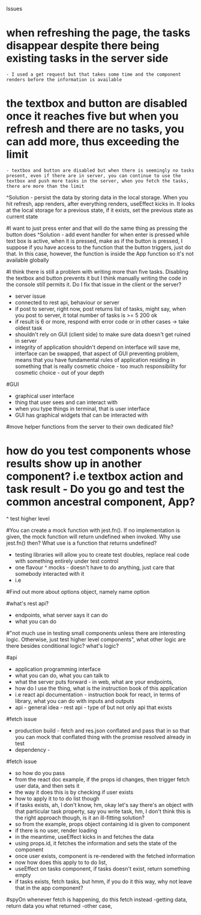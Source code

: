 Issues
# when refreshing the page, the tasks disappear despite there being existing tasks in the server side
    - I used a get request but that takes some time and the component renders before the information is available

# the textbox and button are disabled once it reaches five but when you refresh and there are no tasks, you can add more, thus exceeding the limit
    - textbox and button are disabled but when there is seemingly no tasks present, even if there are in server, you can continue to use the textbox and push more tasks in the server, when you fetch the tasks, there are more than the limit

^Solution - persist the data by storing data in the local storage. When you hit refresh, app renders, after everything renders, useEffect kicks in. It looks at the local storage for a previous state, if it exists, set the previous state as current state

#I want to just press enter and that will do the same thing as pressing the button does
^Solution - add event handler for when enter is pressed while text box is active, when it is pressed, make as if the button is pressed, I suppose if you have access to the function that the button triggers, just do that. In this case, however, the function is inside the App function so it's not available globally


#I think there is still a problem with writing more than five tasks. Disabling the textbox and button prevents it but I think manually writing the code in the console still permits it. Do I fix that issue in the client or the server?
- server issue
- connected to rest api, behaviour or server
- if post to server, right now, post returns list of tasks, might say, when you post to server, it total number of tasks is >= 5 200 ok
- if result is 6 or more, respond with error code or in other cases -> take oldest task
- shouldn't rely on GUI (client side) to make sure data doesn't get ruined in server
- integrity of application shouldn't depend on interface will save me, interface can be swapped, that aspect of GUI preventing problem, means that you have fundamental rules of application residing in something that is really cosmetic choice - too much responsibility for cosmetic choice - out of your depth

#GUI
- graphical user interface
- thing that user sees and can interact with
- when you type things in terminal, that is user interface
- GUI has graphical widgets that can be interacted with

#move helper functions from the server to their own dedicated file?

# how do you test components whose results show up in another component? i.e textbox action and task result - Do you go and test the common ancestral component, App?
^ test higher level

#You can create a mock function with jest.fn(). If no implementation is given, the mock function will return undefined when invoked. Why use jest.fn() then? What use is a function that returns undefined?
- testing libraries will allow you to create test doubles, replace real code with something entirely under test control
- one flavour ^ mocks - doesn't have to do anything, just care that somebody interacted with it
- i.e

#Find out more about options object, namely name option

#what's rest api?
- endpoints, what server says it can do
- what you can do

#"not much use in testing small components unless there are interesting logic. Otherwise, just test higher level components", what other logic are there besides conditional logic? what's logic?

#api
- application programming interface
- what you can do, what you can talk to
- what the server puts forward - in web, what are your endpoints,
- how do I use the thing, what is the instruction book of this application
- i.e react api documentation - instruction book for react, in terms of library, what you can do with inputs and outputs
- api - general idea - rest api - type of but not only api that exists

#fetch issue
- production build -  fetch and res.json conflated and pass that in so that you can mock that conflated thing with the promise resolved already in test
- dependency -


#fetch issue
- so how do you pass
- from the react doc example, if the props id changes, then trigger fetch user data, and then sets it
- the way it does this is by checking if user exists
- how to apply it to to do list though
- if tasks exists, ah, I don't know, hm, okay let's say there's an object with that particular task property, say you write task, hm, I don't think this is the right approach though, is it an ill-fitting solution?
- so from the example, props object containing id is given to component
- if there is no user, render loading
- in the meantime, useEffect kicks in and fetches the data
- using props.id, it fetches the information and sets the state of the component
- once user exists, component is re-rendered with the fetched information
- now how does this apply to to do list,
- useEffect on tasks component, if tasks doesn't exist, return something empty
- if tasks exists, fetch tasks, but hmm, if you do it this way, why not leave that in the app component?

#spyOn
whenever fetch is happening, do this fetch instead
-getting data, return data you what returned
-other case,
